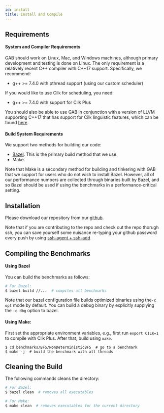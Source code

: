 ```yaml
---
id: install
title: Install and Compile
---
```


## Requirements
#### System and Compiler Requirements
GAB should work on Linux, Mac, and Windows machines, although primary
development and testing is done on Linux. The only requirement is a
relatively recent C++ compiler with C++17 support. Specifically, we
recommend:
* g++ >= 7.4.0 with pthread support (using our custom scheduler)

If you would like to use Cilk for scheduling, you need:
* g++ >= 7.4.0 with support for Cilk Plus

You should also be able to use GAB in conjunction with a version of
LLVM supporting C++17 that has support for Cilk linguistic features,
which can be found [here](http://cilk.mit.edu/).

#### Build System Requirements
We support two methods for building our code:
* [Bazel](https://docs.bazel.build/versions/master/install.html). This is the primary build method that we use.
* Make. 

Note that Make is a secondary method for building and tinkering with
GAB that we support for users who do not wish to install Bazel.
However, all of our performance numbers are collected through binaries
built by Bazel, and so Bazel should be used if using the benchmarks in
a performance-critical setting.


## Installation
Please download our repository from our
[github](https://www.github.com/ldhulipala/gbbs).

Note that if you are contributing to the repo and check out the repo
thorugh ssh, you can save yourself some nuisance re-typing your github
password every push by using
[ssh-agent + ssh-add](https://kb.iu.edu/d/aeww).

## Compiling the Benchmarks

#### Using Bazel
You can build the benchmarks as follows:
```sh
# For Bazel:
$ bazel build //...  # compiles all benchmarks
```

Note that our bazel configuration file builds optimized binaries using
the`-c opt` mode by default. You can build a debug binary by
explicitly supplying the `-c dbg` option to bazel.

#### Using Make:
First set the appropriate environment variables, e.g., first run
`export CILK=1` to compile with Cilk Plus.
After that, build using `make`.
```
$ cd benchmarks/BFS/NonDeterministicBFS  # go to a benchmark
$ make -j  # build the benchmark with all threads
```

## Cleaning the Build
The following commands cleans the directory:
```sh
# For Bazel:
$ bazel clean  # removes all executables

# For Make:
$ make clean  # removes executables for the current directory
```

